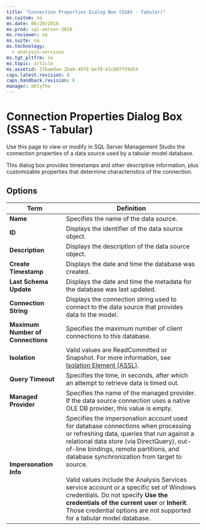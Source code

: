 ```yaml
---
title: "Connection Properties Dialog Box (SSAS - Tabular)"
ms.custom: na
ms.date: 06/29/2016
ms.prod: sql-server-2016
ms.reviewer: na
ms.suite: na
ms.technology: 
  - analysis-services
ms.tgt_pltfrm: na
ms.topic: article
ms.assetid: 17bae8ae-2ba0-4978-be70-61c687f59d54
caps.latest.revision: 8
caps.handback.revision: 0
manager: mblythe
---
```

# Connection Properties Dialog Box (SSAS - Tabular)
Use this page to view or modify in SQL Server Management Studio the connection properties of a data source used by a tabular model database.  
  
 This dialog box provides timestamps and other descriptive information, plus customizable properties that determine characteristics of the connection.  
  
## Options  
  
|Term|Definition|  
|----------|----------------|  
|**Name**|Specifies the name of the data source.|  
|**ID**|Displays the identifier of the data source object.|  
|**Description**|Displays the description of the data source object.|  
|**Create Timestamp**|Displays the date and time the database was created.|  
|**Last Schema Update**|Displays the date and time the metadata for the database was last updated.|  
|**Connection String**|Displays the connection string used to connect to the data source that provides data to the model.|  
|**Maximum Number of Connections**|Specifies the maximum number of client connections to this database.|  
|**Isolation**|Valid values are ReadCommitted or Snapshot. For more information, see [Isolation Element (ASSL)](assetId:///28c98c6f-668e-4547-8d25-127cc3995a7d).|  
|**Query Timeout**|Specifies the time, in seconds, after which an attempt to retrieve data is timed out.|  
|**Managed Provider**|Specifies the name of the managed provider. If the data source connection uses a native OLE DB provider, this value is empty.|  
|**Impersonation Info**|Specifies the impersonation account used for database connections when processing or refreshing data, queries that run against a relational data store (via DirectQuery), out-of-line bindings, remote partitions, and database synchronization from target to source.<br /><br /> Valid values include the Analysis Services service account or a specific set of Windows credentials. Do not specify **Use the credentials of the current user** or **Inherit**. Those credential options are not supported for a tabular model database.|